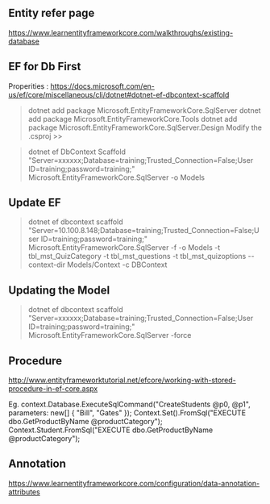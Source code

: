 
## Entity refer page
https://www.learnentityframeworkcore.com/walkthroughs/existing-database

## EF for Db First 
 Properities : https://docs.microsoft.com/en-us/ef/core/miscellaneous/cli/dotnet#dotnet-ef-dbcontext-scaffold

> dotnet add package Microsoft.EntityFrameworkCore.SqlServer
> dotnet add package Microsoft.EntityFrameworkCore.Tools 
> dotnet add package Microsoft.EntityFrameworkCore.SqlServer.Design
Modify the .csproj  >> <DotNetCliToolReference  Include="Microsoft.EntityFrameworkCore.Tools.DotNet" Version="x.x.x" />

> dotnet ef DbContext Scaffold  "Server=xxxxxx;Database=training;Trusted_Connection=False;User ID=training;password=training;" Microsoft.EntityFrameworkCore.SqlServer -o Models

## Update EF
> dotnet ef dbcontext scaffold  "Server=10.100.8.148;Database=training;Trusted_Connection=False;User ID=training;password=training;" Microsoft.EntityFrameworkCore.SqlServer -f -o Models -t tbl_mst_QuizCategory -t tbl_mst_questions -t tbl_mst_quizoptions --context-dir Models/Context -c DBContext


## Updating the Model 
>dotnet ef dbcontext scaffold  "Server=xxxxxx;Database=training;Trusted_Connection=False;User ID=training;password=training;" Microsoft.EntityFrameworkCore.SqlServer -force

## Procedure
http://www.entityframeworktutorial.net/efcore/working-with-stored-procedure-in-ef-core.aspx

Eg. context.Database.ExecuteSqlCommand("CreateStudents @p0, @p1", parameters: new[] { "Bill", "Gates" });
    Context.Set<Object>().FromSql("EXECUTE dbo.GetProductByName  @productCategory");
    Context.Student.FromSql("EXECUTE dbo.GetProductByName  @productCategory");

## Annotation

https://www.learnentityframeworkcore.com/configuration/data-annotation-attributes